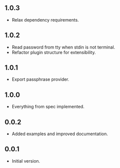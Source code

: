 ## 1.0.3

- Relax dependency requirements.

## 1.0.2

- Read password from tty when stdin is not terminal.
- Refactor plugin structure for extensibility.

## 1.0.1

- Export passphrase provider.

## 1.0.0

- Everything from spec implemented.

## 0.0.2

- Added examples and improved documentation.

## 0.0.1

- Initial version.